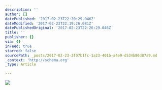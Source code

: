 ```yaml
---
description: ''
author: []
datePublished: '2017-02-23T22:20:29.046Z'
dateModified: '2017-02-23T22:19:26.081Z'
datePublishedOriginal: '2017-02-23T22:20:29.046Z'
title: ''
publisher: {}
via: {}
inFeed: true
starred: false
sourcePath: _posts/2017-02-23-3f07b1fc-1a23-401b-a4e9-d534b86d87a9.md
_context: 'http://schema.org'
_type: Article

---
```

![](https://the-grid-user-content.s3-us-west-2.amazonaws.com/b1fdf21a-8efb-4de9-a5dd-ef1d1e981cfa.jpg)